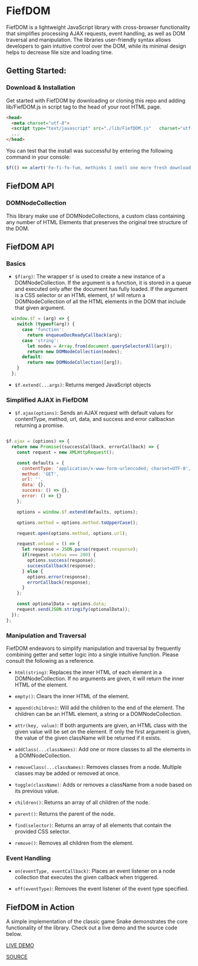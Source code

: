 # FiefDOM

FiefDOM is a lightweight JavaScript library with cross-browser functionality that simplifies processing AJAX requests, event handling, as well as DOM traversal and manipulation. The libraries user-friendly syntax allows developers to gain intuitive control over the DOM, while its minimal design helps to decrease file size and loading time.

[DEMO]:(https://github.com/nabchar/FiefDOM_demo)

## Getting Started:

### Download & Installation

Get started with FiefDOM by downloading or cloning this repo and adding lib/FiefDOM.js in script tag to the head of your root HTML page.

  ```html
  <head>
    <meta charset="utf-8">
    <script type="text/javascript" src="./lib/FiefDOM.js"   charset="utf-8"></script>
    ...
  </head>
  ```

You can test that the install was successful by entering the following command in your console:

  ```js
  $f(() => alert('Fe-fi-fo-fum, methinks I smell one more fresh download of FiefDOM') )
  ```

## FiefDOM API

### DOMNodeCollection
This library make use of DOMNodeCollections, a custom class containing any number of HTML Elements that preserves the original tree structure of the DOM.

## FiefDOM API

### Basics

- `$f(arg)`: The wrapper `$f` is used to create a new instance of a DOMNodeCollection. If the argument is a function, it is stored in a queue and executed only after the document has fully loaded. If the argument is a CSS selector or an HTML element, `$f` will return a DOMNodeCollection of all the HTML elements in the DOM that include that given argument.
```js
  window.$f = (arg) => {
    switch (typeof(arg)) {
      case 'function':
        return enqueueDocReadyCallback(arg);
      case 'string':
        let nodes = Array.from(document.querySelectorAll(arg));
        return new DOMNodeCollection(nodes);
      default:
        return new DOMNodeCollection([arg]);
    }
  };
```

- `$f.extend(...args)`: Returns merged JavaScript objects

### Simplified AJAX in FiefDOM

- `$f.ajax(options)`: Sends an AJAX request with default values for contentType, method, url, data, and success and error callbacksn returning a promise.

```js

$f.ajax = (options) => {
  return new Promise((successCallback, errorCallback) => {
    const request = new XMLHttpRequest();

    const defaults = {
      contentType: 'application/x-www-form-urlencoded; charset=UTF-8',
      method: 'GET',
      url: '',
      data: {},
      success: () => {},
      error: () => {}
    };

    options = window.$f.extend(defaults, options);

    options.method = options.method.toUpperCase();

    request.open(options.method, options.url);

    request.onload = () => {
      let response = JSON.parse(request.response);
      if(request.status === 200) {
        options.success(response);
        successCallback(response);
      } else {
        options.error(response);
        errorCallback(response);
      }
    };

    const optionalData = options.data;
    request.send(JSON.stringify(optionalData));
  });
};
```


### Manipulation and Traversal
FiefDOM endeavors to simplify manipulation and traversal by frequently combining getter and setter logic into a single intuitive function. Please consult the following as a reference.

- `html(string)`: Replaces the inner HTML of each element in a DOMNodeCollection. If no arguments are given, it will return the inner HTML of the element.

- `empty()`: Clears the inner HTML of the element.

- `append(children)`: Will add the children to the end of the element. The children can be an HTML element, a string or a DOMNodeCollection.

- `attr(key, value)`: If both arguments are given, an HTML class with the given value will be set on the element. If only the first argument is given, the value of the given className will be returned if it exists.

- `addClass(...classNames)`: Add one or more classes to all the elements in a DOMNodeCollection.  

- `removeClass(...classNames)`: Removes classes from a node. Multiple classes may be added or removed at once.

- `toggle(className)`: Adds or removes a className from a node based on its previous value.

- `children()`: Returns an array of all children of the node.

- `parent()`: Returns the parent of the node.

- `find(selector)`: Returns an array of all elements that contain the provided CSS selector.

- `remove()`: Removes all children from the element.

### Event Handling

-  `on(eventType, eventCallback)`: Places an event listener on a node collection that executes the given callback when triggered.

- `off(eventType)`: Removes the event listener of the event type specified.

## FiefDOM in Action
A simple implementation of the classic game Snake demonstrates the core functionality of the library. Check out a live demo and the source code below.

[LIVE DEMO](www.nicholaschar.com/FiefDOM_demo)

[SOURCE](https://github.com/nabchar/FiefDOM_demo)
